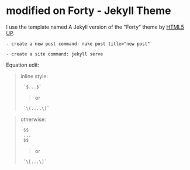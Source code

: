 # modified on Forty - Jekyll Theme

I use the template named A Jekyll version of the "Forty" theme by [HTML5 UP](https://html5up.net/).

	- create a new post command: rake post title="new post"

	- create a site command: jekyll serve

Equation edit:
	
>inline style:
> 
>      `$...$`
>>or
> 
>      `\(....\)`
	
> otherwise:
> 
>      $$
>      ...
>      $$
>>or
> 
>      `\[...\]`
